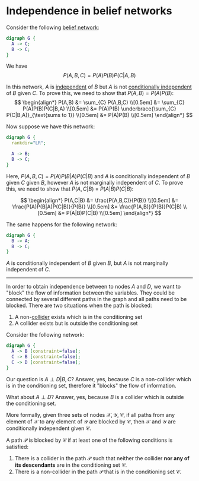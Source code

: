 # Independence in belief networks

Consider the following [belief network](202210131116.md):

```dot
digraph G {
  A -> C;
  B -> C;
}
```

We have
$$
P(A,B,C) = P(A)P(B)P(C|A,B)
$$

In this network, $A$ is [independent](202210071208.md) of $B$ but $A$ is not
[conditionally independent](202210071218.md) of $B$ given $C$. To prove this, we
need to show that $P(A,B) = P(A)P(B)$:
$$
\begin{align*}
P(A,B) &= \sum_{C} P(A,B,C) \\[0.5em]
&= \sum_{C} P(A)P(B)P(C|B,A) \\[0.5em]
&= P(A)P(B) \underbrace{\sum_{C} P(C|B,A)}_{\text{sums to 1}} \\[0.5em]
&= P(A)P(B) \\[0.5em]
\end{align*}
$$

Now suppose we have this network:

```dot
digraph G {
  rankdir="LR";

  A -> B;
  B -> C;
}
```

Here, $P(A,B,C) = P(A)P(B|A)P(C|B)$ and $A$ is conditionally independent of $B$
given $C$ given $B$, however $A$ is not marginally independent of $C$. To prove
this, we need to show that $P(A,C|B)$ = $P(A|B)P(C|B)$: 

$$
\begin{align*}
P(A,C|B) &= \frac{P(A,B,C)}{P(B)} \\[0.5em]
&= \frac{P(A)P(B|A)P(C|B)}{P(B)} \\[0.5em]
&= \frac{P(A,B)}{P(B)}P(C|B) \\[0.5em]
&= P(A|B)P(C|B) \\[0.5em]
\end{align*}
$$

The same happens for the following network:

```dot
digraph G {
  B -> A;
  B -> C;
}
```

$A$ is conditionally independent of $B$ given $B$, but $A$ is not marginally
independent of $C$.

---

In order to obtain independence between to nodes $A$ and $D$, we want to "block"
the flow of information between the variables. They could be connected by
several different paths in the graph and all paths need to be blocked. There are
two situations when the path is blocked:

1. A non-[collider](202210131227.md) exists which is in the conditioning set
2. A collider exists but is outside the conditioning set

Consider the following network:

```dot
digraph G {
  A -> B [constraint=false];
  C -> B [constraint=false];
  C -> D [constraint=false];
}
```

Our question is $A \perp D | B, C$? Answer, yes, because $C$ is a non-collider
which is in the conditioning set, therefore it "blocks" the flow of information.

What about $A \perp D$? Answer, yes, because $B$ is a collider which is outside
the conditioning set.

More formally, given three sets of nodes $\mathcal{X}, \mathcal{Y},
\mathcal{C}$, if all paths from any element of $\mathcal{X}$ to any element of
$\mathcal{Y}$ are blocked by $\mathcal{C}$, then $\mathcal{X}$ and $\mathcal{Y}$
are conditionally independent given $\mathcal{C}$.

A path $\mathcal{P}$ is blocked by $\mathcal{C}$ if at least one of the
following conditions is satisfied:

1. There is a collider in the path $\mathcal{P}$ such that neither the collider
   **nor any of its descendants** are in the conditioning set $\mathcal{C}$.
2. There is a non-collider in the path $\mathcal{P}$ that is in the conditioning
   set $\mathcal{C}$.
